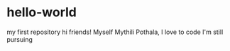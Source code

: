 # hello-world
my first repository
hi friends!
Myself Mythili Pothala,
I love to code 
I'm still pursuing
